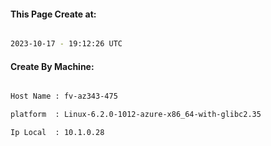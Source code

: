 
   
#### This Page Create at:

```bash

2023-10-17 - 19:12:26 UTC

```

#### Create By Machine:

```bash

Host Name : fv-az343-475

platform  : Linux-6.2.0-1012-azure-x86_64-with-glibc2.35

Ip Local  : 10.1.0.28

```

